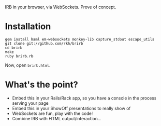 IRB in your browser, via WebSockets.
Prove of concept.

# Installation

    gem install haml em-websockets monkey-lib capture_stdout escape_utils
    git clone git://github.com/rkh/brirb
    cd brirb
    make
    ruby brirb.rb

Now, open `brirb.html`.

# What's the point?

* Embed this in your Rails/Rack app, so you have a console in the process serving your page
* Embed this in your ShowOff presentations to really show of
* WebSockets are fun, play with the code!
* Combine IRB with HTML output/interaction...
